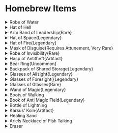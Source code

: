 # Homebrew Items

<details><summary>Robe of Water</summary>
<p>
 
| Description |
| --- |
| The robe looks like the ocean waves are alive rolling on it, this robe allows the wearer to breathe underwater and gain swimming speed equal to their movement speed until the robe is taken off. This robe is invisible while underwater. |

</p>
</details>

<details><summary>Hat of Hell</summary>
<p>
 
| Description |
| --- |
| Once put on this magical hat screams louder and louder telepathically to the wearer "Fire! Fire!! Fire!!!" until the wearer uses the hat's ability to cast Fireball(4) or Fire Wall(2), after which the hat will continue the whispers until all the charges are expended. The hat regains 1d6+1 charges every 3 days. After 2 consecutive days wearing the hat, the wearer takes 2d6+1 Psychic damage. |

</p>
</details>

<details><summary>Arm Band of Leadership{Rare}</summary>
<p>
 
| Description |
| --- |
| This band can only be worn by Monks, Orcs, Dwarves and Warlocks. This band grants the effects of War Cry to the owner and up to 8 other willing creatures within 50ft. If the band is torn or burned it is destroyed and loses the effect. It cannot be destroyed in any other way, however it can be taken or moved by a spell or any other means |

</p>
</details>

<details><summary>Hat of  Space{Legendary}</summary>
<p>
 
| Description |
| --- |
| This wizards hat seems to have stars and planets moving on it, the hat allows the wearer to use can Action to Plane Shift, Only to the Astral Plane and in a different location(chosen by the GM) in the Astral Plane, also the hat can only use the ability once per 10 minutes, using it again while in the Astral Plane will put the wearer back where they were, using it while already in the Astral Plane without having shifted there will cause the wearer to teleport to another random location within the plane |

</p>
</details>

<details><summary>Hat of Fire{Legendary}</summary>
<p>
 
| Description |
| --- |
| This hat seems to wisp as if it was made of fire, it is bright red and the hue seems to shift like the breathing of a fire.While wearing this hat you get 1d4+1 Fireball spells. They recharge everyday at dawn, each separate casting is level 3 or if you use all the charges the one Firbeall is casted at level 9.After two consecutive days of wearing the hat, take 1d6+2 psychic damage. |

</p>
</details>

<details><summary>Mask of Disguise{Requires Attunement, Very Rare}</summary>
<p>
 
| Description |
| --- |
| While wearing this mask, you can use an action to cast the Disguise Self spell from it at will. The spell ends if the mask is removed. |

</p>
</details>

<details><summary>Robe of Invisibility{Rare}</summary>
<p>
 
| Description |
| --- |
| This robe allows the wearer to cast the Invisibility spell however the duration is until the robe takes damage or is taken off. |

</p>
</details>

<details><summary>Hasp of Antitheft{Artifact}</summary>
<p>
 
| Description |
| --- |
| This small metal looking padlock seems to be able to clasp around any sort of door handle, once locked the item magically phases into the door and the owner of the lock feels a key pop into their hand, once the lock phases into the door, the handle disappears, once the key is placed close enough (about 4 inches) to the door the lock phases back out of the door and is ready to be unlocked. Any stone wall that is not attached that has no handle gains one when this lock is put on, any door magically locked this way is immune to magic and has a DC 30 Strength in order to be forced open. |

</p>
</details>

<details><summary>Bear Ring{Uncommon}</summary>
<p>
 
| Description |
| --- |
| This silver ring has a bear head roaring carved into it. This ring allows the wearer to use an Action and cast the Polymorph spell from the ring, the duration lasts until the ring is taken off or dispelled by the user. However the spell only allows the wearer to transform into a bear(any kind). |

</p>
</details>

<details><summary>Backpack of Shared Storage{Legendary}</summary>
<p>
 
| Description |
| --- |
| This backpack shares the uses of a bag of holding with the following alteration: The backpack bears a patch somewhere on its form. Any backpack of shared storage with the same patch accesses the same extra-dimensional space, and therefore items can be shared through the bag. However, creatures cannot be transported through the bags. This extra-dimensional space can be accessed on any plane of existence.
You can replace the patch on the backpack of shared storage with another patch to gain access to another extra-dimensional space. Placing more than one patch on the backpack of shared storage causes the bag, and all items in both extra-dimensional spaces, to be instantly destroyed. One can only regain any one item from the destruction by means of a Wish spell.*  -Thanks to "MagmaCake" on Reddit |

</p>
</details>

<details><summary>Glasses of Allsight{Legendary}</summary>
<p>
 
| Description |
| --- |
| The wearer of these glasses gains the ability to see clearly in any circumstance, through the Ethereal Plane, and through any object out to 60 feet, these glasses also allow the wearer to read any language. However after 5 consecutive days of wearing the glasses, the wearer gains 2 levels of Exhaustion and takes 1d4+2 Psychic damage. |

</p>
</details>

<details><summary>Glasses of Foresight({Legendary}</summary>
<p>
 
| Description |
| --- |
| The wearer of these glasses can see into the vulnerabilities of it's enemies, the wearer gains Advantage on all Attack rolls within 10 feet of an enemy |

</p>
</details>

<details><summary>Glasses of Glasses{Rare}</summary>
<p>
 
| Description |
| --- |
| The wearer of these glasses has their special sight increased by 80 feet, or adds Darkvision if you have none out to 60ft |

</p>
</details>

<details><summary>Wand of Magic{Legendary}</summary>
<p>
 
| Description |
| --- |
| This magic wand contains 1d3+1 spells when found, chosen by the GM, the wand can hold up to 1d10-1 levels of spells, the caster may cast the spells into the wand, the spell has no other effect than going into the wand. The wand regains its charges every 3 days. When the last spell is used, roll a d20 if the result is a 1 the wand disintegrates into nothing. Any materials used to cast spells into the wand are taken by the wand. |

</p>
</details>

<details><summary>Boots of Walking</summary>
<p>
 
| Description |
| --- |
| The wearer of these boots is unaffected by difficult terrain, inclines, declines.(up and down to 89 degrees) meaning you can't walk a perfectly vertical incline |

</p>
</details>

<details><summary>Book of Anti Magic Field{Legendary}</summary>
<p>
 
| Description |
| --- |
| When the owner of this book uses its affect, the book falls to the ground and opens up, the pages fly out of the book and land on the ground in a ring 100 feet in diameter, the pages then disintegrate into the ground and are unseen, the owner sees a magic yellow ring on the ground where the papers were, only the owner can see this ring. The ring is actually a sphere 100 feet in diameter. Inside the sphere all magic is null and void. |

</p>
</details>

<details><summary>Bottle of Lightning</summary>
<p>
 
| Description |
| --- |
| This small glass container seems to have lightning inside constantly striking the edges of the botte within. This item can be thrown or opened away from the owner, once the lightning leaves the bottle it is gone and cannot be used again. The lightning bursts out toward the closest other creatures within a 30 foot diameter(if thrown) or a 60 foot line (if opened), casting Chain Lightning at 9th level. |

</p>
</details>

<details><summary>Karsus' Koin{Artifact}</summary>
<p>
 
| Description |
| --- |
| This small copper piece looks like a normal coin, however when the coin is flipped, the coin reads the flipper's mind and sees what they desire most, it gives them what they desire most(what happens is determined by the GM), after which the coin disappears to a random Plane and location chosen by the GM. |

</p>
</details>

<details><summary>Healing Sand</summary>
<p>
 
| Description |
| --- |
| Sand that heals you 4d6 when submerged in it, can be found in the lands of Aiskyssa or sold in the markets, but very rare and light green in color and has a small glow about it. |

</p>
</details>

<details><summary>Ariels Necklace of Fish Talking</summary>
<p>
 
| Description |
| --- |
| This necklace has a small white seashell on it, allows the wearer to activate it with a command word, after which it disappears into their skin and grows gills on the neck of the wearer (if they do not already have them) allowing them to breathe underwater, and grants the user the ability to speak to aquatic creatures as well as a swim speed equal to their walking speed, lasts 1 hour or until deactivated. 15 Minutes before the spell will run out the shell itself will reappear on the hand of the user like a tattoo and will start to flash white, once it gets to 30 seconds it will start flashing red. Once dispelled the necklace will reappear and the effects will disappear. |

</p>
</details>

<details><summary>Eraser</summary>
<p>
 
| Description |
| --- |
| Erases magical or mundane writings from paper, parchment, or similar. It won't remove magic runes such as explosive runes or a symbol. |

</p>
</details>
